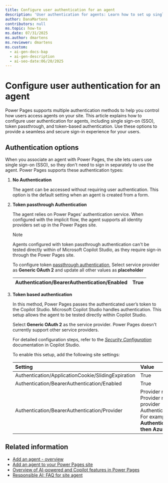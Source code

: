 ```yaml
---
title: Configure user authentication for an agent
description: 'User authentication for agents: Learn how to set up single sign-on, token passthrough, and token-based authentication for Power Pages agents.'
author: DanaMartens
contributors: null
ms.topic: how-to
ms.date: 07/31/2025
ms.author: dmartens
ms.reviewer: dmartens
ms.custom:
  - ai-gen-docs-bap
  - ai-gen-description
  - ai-seo-date:06/20/2025
---
```

# Configure user authentication for an agent

Power Pages supports multiple authentication methods to help you control how users access agents on your site. This article explains how to configure user authentication for agents, including single sign-on (SSO), token passthrough, and token-based authentication. Use these options to provide a seamless and secure sign-in experience for your users.

## Authentication options

When you associate an agent with Power Pages, the site lets users use single sign-on (SSO), so they don't need to sign in separately to use the agent. Power Pages supports these authentication types:

1. **No Authentication**

    The agent can be accessed without requiring user authentication. This option is the default setting when an agent is created from a form.

1. **Token passthrough Authentication**

    The agent relies on Power Pages’ authentication service. When configured with the implicit flow, the agent supports all identity providers set up in the Power Pages site.

    > [!NOTE]
    > Agents configured with token passthrough authentication can't be tested directly within of Microsoft Copilot Studio, as they require sign-in through the Power Pages site.

    To configure token [passthrough authentication](/microsoft-copilot-studio/configure-sso-3p), Select service provider as **Generic OAuth 2** and update all other values as **placeholder**

    | Authentication/BearerAuthentication/Enabled | True |
    | :------------------------------------------ | :--- |

1. **Token based authentication**

    In this method, Power Pages passes the authenticated user’s token to the Copilot Studio. Microsoft Copilot Studio handles authentication. This setup allows the agent to be tested directly within Copilot Studio.

    Select **Generic OAuth 2** as the service provider. Power Pages doesn't currently support other service providers.

    For detailed configuration steps, refer to the [*Security Configuration*](/microsoft-copilot-studio/configuration-end-user-authentication#authenticate-manually) documentation in Copilot Studio.

    To enable this setup, add the following site settings:

    | Setting                                             | Value      |
    | :-------------------------------------------------- | :--------- |
    | Authentication/ApplicationCookie/SlidingExpiration   | True       |
    | Authentication/BearerAuthentication/Enabled         | True       |
    | Authentication/BearerAuthentication/Provider        | Provider name  <br>Provider name extracted from existing settings for the provider  <br>Authentication/OpenIdConnect/{ProviderName}/Issuer  <br>For example, if the setting for Azure AD had **Authentication/OpenIdConnect/AzureAD/Issuer, then AzureAD is the provider** |

## Related information

- [Add an agent - overview](add-agent-overview.md)
- [Add an agent to your Power Pages site](enable-agent.md)
- [Overview of AI-powered and Copilot features in Power Pages](../configure/ai-copilot-overview.md)
- [Responsible AI: FAQ for site agent](../faq-site-agent.md)
